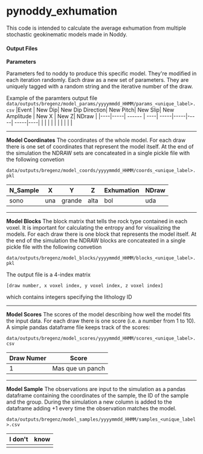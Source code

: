# pynoddy_exhumation

This code is intended to calculate the average exhumation from multiple stochastic geokinematic models made in Noddy.


#### Output Files 
**Parameters**

Parameters fed to noddy to produce this specific model. They're modified in each iteration randomly. Each draw as a new set of parameters. They are uniquely tagged with a random string and the iterative number of the draw.

Example of the paramters output file
`data/outputs/bregenz/model_params/yyyymmdd_HHMM/params_<unique_label>.csv`
|Event | New Dip| New Dip Direction| New Pitch| New Slip| New Amplitude | New X | New Z| NDraw |
|----|-----| ------ | ----| -----|-----|-----| -----|----|
|    |     |        |     |      |     |     |      |    |

---

**Model Coordinates**
The coordinates of the whole model. For each draw there is one set of coordinates that represent the model itself. At the end of the simulation the NDRAW sets are concateated in a single pickle file with the following convetion

`data/outputs/bregenz/model_coords/yyyymmdd_HHMM/coords_<unique_label>.pkl`

| N_Sample | X    | Y      | Z    | Exhumation | NDraw |
|----------|------|--------|------|------------|-------|
| sono     | una  | grande | alta | bol        | uda   |
---

**Model Blocks**
The block matrix that tells the rock type contained in each voxel. It is important for calculating the entropy and for visualizing the models. For each draw there is one block that represents the model itself. At the end of the simulation the NDRAW blocks are concateated in a single pickle file with the following convetion

`data/outputs/bregenz/model_blocks/yyyymmdd_HHMM/blocks_<unique_label>.pkl`

The output file is a 4-index matrix 
```
[draw number, x voxel index, y voxel index, z voxel index]
```

which contains integers specifying the lithology ID

---

**Model Scores**
The scores of the model describing how well the model fits the input data. For each draw there is one score (i.e. a number from 1 to 10). A simple pandas dataframe file keeps track of the scores:

`data/outputs/bregenz/model_scores/yyyymmdd_HHMM/scores_<unique_label>.csv`

| Draw  Numer | Score | 
|----------|------|
| 1     | Mas que un panch  |
---

**Model Sample**
The observations are input to the simulation as a pandas dataframe containing the coordinates of the sample, the ID of the sample and the group. During the simulation a new column is added to the dataframe adding +1 every time the observation matches the model.

`data/outputs/bregenz/model_samples/yyyymmdd_HHMM/samples_<unique_label>.csv`


| I don't  | know | 
|----------|------|
|  |  |